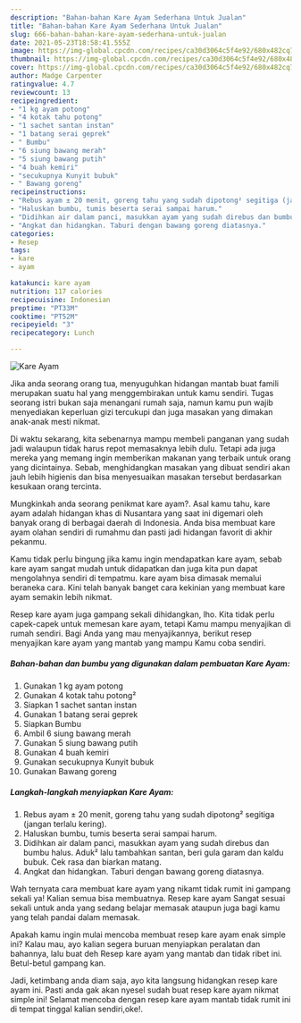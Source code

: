 ```yaml
---
description: "Bahan-bahan Kare Ayam Sederhana Untuk Jualan"
title: "Bahan-bahan Kare Ayam Sederhana Untuk Jualan"
slug: 666-bahan-bahan-kare-ayam-sederhana-untuk-jualan
date: 2021-05-23T18:58:41.555Z
image: https://img-global.cpcdn.com/recipes/ca30d3064c5f4e92/680x482cq70/kare-ayam-foto-resep-utama.jpg
thumbnail: https://img-global.cpcdn.com/recipes/ca30d3064c5f4e92/680x482cq70/kare-ayam-foto-resep-utama.jpg
cover: https://img-global.cpcdn.com/recipes/ca30d3064c5f4e92/680x482cq70/kare-ayam-foto-resep-utama.jpg
author: Madge Carpenter
ratingvalue: 4.7
reviewcount: 13
recipeingredient:
- "1 kg ayam potong"
- "4 kotak tahu potong"
- "1 sachet santan instan"
- "1 batang serai geprek"
- " Bumbu"
- "6 siung bawang merah"
- "5 siung bawang putih"
- "4 buah kemiri"
- "secukupnya Kunyit bubuk"
- " Bawang goreng"
recipeinstructions:
- "Rebus ayam ± 20 menit, goreng tahu yang sudah dipotong² segitiga (jangan terlalu kering)."
- "Haluskan bumbu, tumis beserta serai sampai harum."
- "Didihkan air dalam panci, masukkan ayam yang sudah direbus dan bumbu halus. Aduk² lalu tambahkan santan, beri gula garam dan kaldu bubuk. Cek rasa dan biarkan matang."
- "Angkat dan hidangkan. Taburi dengan bawang goreng diatasnya."
categories:
- Resep
tags:
- kare
- ayam

katakunci: kare ayam 
nutrition: 117 calories
recipecuisine: Indonesian
preptime: "PT33M"
cooktime: "PT52M"
recipeyield: "3"
recipecategory: Lunch

---
```



![Kare Ayam](https://img-global.cpcdn.com/recipes/ca30d3064c5f4e92/680x482cq70/kare-ayam-foto-resep-utama.jpg)

Jika anda seorang orang tua, menyuguhkan hidangan mantab buat famili merupakan suatu hal yang menggembirakan untuk kamu sendiri. Tugas seorang istri bukan saja menangani rumah saja, namun kamu pun wajib menyediakan keperluan gizi tercukupi dan juga masakan yang dimakan anak-anak mesti nikmat.

Di waktu  sekarang, kita sebenarnya mampu membeli panganan yang sudah jadi walaupun tidak harus repot memasaknya lebih dulu. Tetapi ada juga mereka yang memang ingin memberikan makanan yang terbaik untuk orang yang dicintainya. Sebab, menghidangkan masakan yang dibuat sendiri akan jauh lebih higienis dan bisa menyesuaikan masakan tersebut berdasarkan kesukaan orang tercinta. 



Mungkinkah anda seorang penikmat kare ayam?. Asal kamu tahu, kare ayam adalah hidangan khas di Nusantara yang saat ini digemari oleh banyak orang di berbagai daerah di Indonesia. Anda bisa membuat kare ayam olahan sendiri di rumahmu dan pasti jadi hidangan favorit di akhir pekanmu.

Kamu tidak perlu bingung jika kamu ingin mendapatkan kare ayam, sebab kare ayam sangat mudah untuk didapatkan dan juga kita pun dapat mengolahnya sendiri di tempatmu. kare ayam bisa dimasak memalui beraneka cara. Kini telah banyak banget cara kekinian yang membuat kare ayam semakin lebih nikmat.

Resep kare ayam juga gampang sekali dihidangkan, lho. Kita tidak perlu capek-capek untuk memesan kare ayam, tetapi Kamu mampu menyajikan di rumah sendiri. Bagi Anda yang mau menyajikannya, berikut resep menyajikan kare ayam yang mantab yang mampu Kamu coba sendiri.

<!--inarticleads1-->

##### Bahan-bahan dan bumbu yang digunakan dalam pembuatan Kare Ayam:

1. Gunakan 1 kg ayam potong
1. Gunakan 4 kotak tahu potong²
1. Siapkan 1 sachet santan instan
1. Gunakan 1 batang serai geprek
1. Siapkan  Bumbu
1. Ambil 6 siung bawang merah
1. Gunakan 5 siung bawang putih
1. Gunakan 4 buah kemiri
1. Gunakan secukupnya Kunyit bubuk
1. Gunakan  Bawang goreng




<!--inarticleads2-->

##### Langkah-langkah menyiapkan Kare Ayam:

1. Rebus ayam ± 20 menit, goreng tahu yang sudah dipotong² segitiga (jangan terlalu kering).
1. Haluskan bumbu, tumis beserta serai sampai harum.
1. Didihkan air dalam panci, masukkan ayam yang sudah direbus dan bumbu halus. Aduk² lalu tambahkan santan, beri gula garam dan kaldu bubuk. Cek rasa dan biarkan matang.
1. Angkat dan hidangkan. Taburi dengan bawang goreng diatasnya.




Wah ternyata cara membuat kare ayam yang nikamt tidak rumit ini gampang sekali ya! Kalian semua bisa membuatnya. Resep kare ayam Sangat sesuai sekali untuk anda yang sedang belajar memasak ataupun juga bagi kamu yang telah pandai dalam memasak.

Apakah kamu ingin mulai mencoba membuat resep kare ayam enak simple ini? Kalau mau, ayo kalian segera buruan menyiapkan peralatan dan bahannya, lalu buat deh Resep kare ayam yang mantab dan tidak ribet ini. Betul-betul gampang kan. 

Jadi, ketimbang anda diam saja, ayo kita langsung hidangkan resep kare ayam ini. Pasti anda gak akan nyesel sudah buat resep kare ayam nikmat simple ini! Selamat mencoba dengan resep kare ayam mantab tidak rumit ini di tempat tinggal kalian sendiri,oke!.

